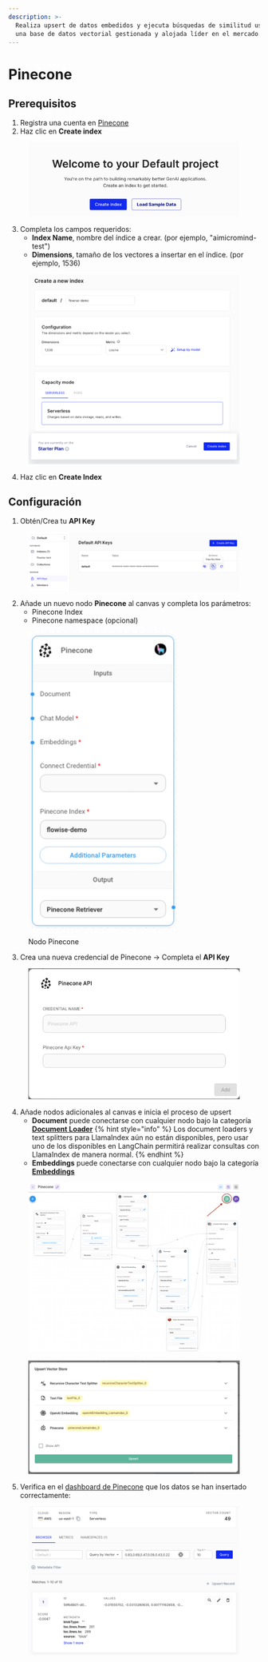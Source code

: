 ```yaml
---
description: >-
  Realiza upsert de datos embedidos y ejecuta búsquedas de similitud usando Pinecone,
  una base de datos vectorial gestionada y alojada líder en el mercado.
---
```


# Pinecone

## Prerequisitos

1. Registra una cuenta en [Pinecone](https://app.pinecone.io/)
2. Haz clic en **Create index**

<figure><img src="../../../.gitbook/assets/pinecone_1.png" alt=""><figcaption></figcaption></figure>

3. Completa los campos requeridos:
   - **Index Name**, nombre del índice a crear. (por ejemplo, "aimicromind-test")
   - **Dimensions**, tamaño de los vectores a insertar en el índice. (por ejemplo, 1536)

<figure><img src="../../../.gitbook/assets/pinecone_2.png" alt="" width="527"><figcaption></figcaption></figure>

4. Haz clic en **Create Index**

## Configuración

1.  Obtén/Crea tu **API Key**

<figure><img src="../../../.gitbook/assets/pinecone_3.png" alt=""><figcaption></figcaption></figure>

2.  Añade un nuevo nodo **Pinecone** al canvas y completa los parámetros:
    - Pinecone Index
    - Pinecone namespace (opcional)

<figure><img src="../../../.gitbook/assets/pinecone_llamaindex.png" alt="" width="301"><figcaption><p>Nodo Pinecone</p></figcaption></figure>

3. Crea una nueva credencial de Pinecone -> Completa el **API Key**

<figure><img src="../../../.gitbook/assets/pinecone_5.png" alt="" width="563"><figcaption></figcaption></figure>

4. Añade nodos adicionales al canvas e inicia el proceso de upsert
   - **Document** puede conectarse con cualquier nodo bajo la categoría [**Document Loader**](../../langchain/document-loaders/)
     {% hint style="info" %}
     Los document loaders y text splitters para LlamaIndex aún no están disponibles, pero usar uno de los disponibles en LangChain permitirá realizar consultas con LlamaIndex de manera normal.
     {% endhint %}
   - **Embeddings** puede conectarse con cualquier nodo bajo la categoría [**Embeddings**](../embeddings/)

<figure><img src="../../../.gitbook/assets/pinecone_llama_chatflow.png" alt=""><figcaption></figcaption></figure>

<figure><img src="../../../.gitbook/assets/pinecone_llama_upsert.png" alt=""><figcaption></figcaption></figure>

5. Verifica en el [dashboard de Pinecone](https://app.pinecone.io) que los datos se han insertado correctamente:

<figure><img src="../../../.gitbook/assets/pinecone_8.png" alt=""><figcaption></figcaption></figure>
